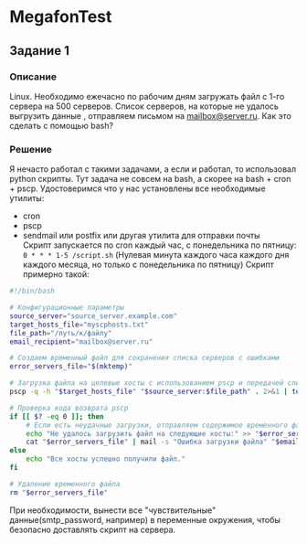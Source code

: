 # MegafonTest

## Задание 1 
### Описание

Linux.
Необходимо ежечасно по рабочим дням загружать файл с 1-го сервера на 500 серверов.
Список серверов, на которые не удалось выгрузить данные ,
отправляем письмом на mailbox@server.ru. Как это сделать с помощью bash?

### Решение
Я нечасто работал с такими задачами, а если и работал, то использовал python скрипты.
Тут задача не совсем на bash, а скорее на bash + cron + pscp.
Удостоверимся что у нас установлены все необходимые утилиты:
- cron
- pscp
- sendmail или postfix или другая утилита для отправки почты  
Скрипт запускается по cron каждый час, с понедельника по пятницу:
`0 * * * 1-5 /script.sh` (Нулевая минута каждого часа каждого дня каждого месяца, но только с понедельника по пятницу)
Скрипт примерно такой:
```bash
#!/bin/bash

# Конфигурационные параметры
source_server="source_server.example.com"
target_hosts_file="myscphosts.txt"
file_path="/путь/к/файлу"
email_recipient="mailbox@server.ru"

# Создаем временный файл для сохранения списка серверов с ошибками
error_servers_file="$(mktemp)"

# Загрузка файла на целевые хосты с использованием pscp и передачей списка хостов
pscp -q -h "$target_hosts_file" "$source_server:$file_path" . 2>&1 | tee "$error_servers_file" | grep "failure" > /dev/null

# Проверка кода возврата pscp
if [[ $? -eq 0 ]]; then
    # Если есть неудачные загрузки, отправляем содержимое временного файла в письме на указанный адрес электронной почты
    echo "Не удалось загрузить файл на следующие хосты:" >> "$error_servers_file"
    cat "$error_servers_file" | mail -s "Ошибка загрузки файла" "$email_recipient"
else
    echo "Все хосты успешно получили файл."
fi

# Удаление временного файла
rm "$error_servers_file"
```
При необходимости, вынести все "чувствительные" данные(smtp_password, например) в переменные окружения, чтобы безопасно доставлять скрипт на сервера.

